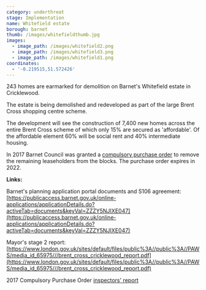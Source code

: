 ```yaml
---
category: underthreat
stage: Implementation 
name: Whitefield estate
borough: barnet
thumb: /images/whitefieldthumb.jpg
images:
  - image_path: /images/whitefield2.png
  - image_path: /images/whitefield3.png
  - image_path: /images/whitefield1.png
coordinates:
  - '-0.219515,51.572426'
---
```

243 homes are earmarked for demolition on Barnet's Whitefield estate in Cricklewood. 

The estate is being demolished and redeveloped as part of the large Brent Cross shopping centre scheme.

The development will see the construction of 7,400 new homes across the entire Brent Cross scheme of which only 15% are secured as 'affordable'. Of the affordable element 60% will be social rent and 40% intermediate housing.

In 2017 Barnet Council was granted a [compulsory purchase order](/images/whitefieldcpo.pdf) to remove the remaining leaseholders from the blocks. The purchase order expires in 2022.

__Links:__

Barnet's planning application portal documents and S106 agreement: [https://publicaccess.barnet.gov.uk/online-applications/applicationDetails.do?activeTab=documents&keyVal=ZZZY5NJIXE047](https://publicaccess.barnet.gov.uk/online-applications/applicationDetails.do?activeTab=documents&keyVal=ZZZY5NJIXE047)

Mayor's stage 2 report: [https://www.london.gov.uk/sites/default/files/public%3A//public%3A//PAWS/media_id_65975///brent_cross_cricklewood_report.pdf](https://www.london.gov.uk/sites/default/files/public%3A//public%3A//PAWS/media_id_65975///brent_cross_cricklewood_report.pdf)

2017 Compulsory Purchase Order [inspectors' report](/images/whitefieldcpo.pdf)
